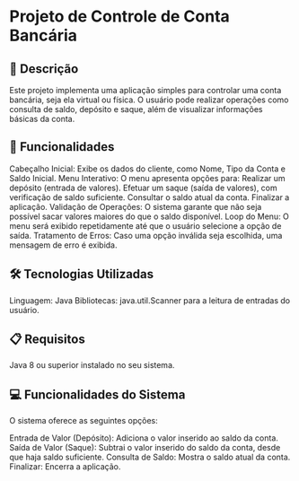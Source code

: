 # Projeto de Controle de Conta Bancária

## 📑 Descrição
Este projeto implementa uma aplicação simples para controlar uma conta bancária, seja ela virtual ou física. O usuário pode realizar operações como consulta de saldo, depósito e saque, além de visualizar informações básicas da conta.

## 🔨 Funcionalidades
Cabeçalho Inicial: Exibe os dados do cliente, como Nome, Tipo da Conta e Saldo Inicial.
Menu Interativo: O menu apresenta opções para:
Realizar um depósito (entrada de valores).
Efetuar um saque (saída de valores), com verificação de saldo suficiente.
Consultar o saldo atual da conta.
Finalizar a aplicação.
Validação de Operações: O sistema garante que não seja possível sacar valores maiores do que o saldo disponível.
Loop do Menu: O menu será exibido repetidamente até que o usuário selecione a opção de saída.
Tratamento de Erros: Caso uma opção inválida seja escolhida, uma mensagem de erro é exibida.

## 🛠️ Tecnologias Utilizadas
Linguagem: Java
Bibliotecas: java.util.Scanner para a leitura de entradas do usuário.

## 📋 Requisitos
Java 8 ou superior instalado no seu sistema.

## 💻 Funcionalidades do Sistema
O sistema oferece as seguintes opções:

Entrada de Valor (Depósito): Adiciona o valor inserido ao saldo da conta.
Saída de Valor (Saque): Subtrai o valor inserido do saldo da conta, desde que haja saldo suficiente.
Consulta de Saldo: Mostra o saldo atual da conta.
Finalizar: Encerra a aplicação.
